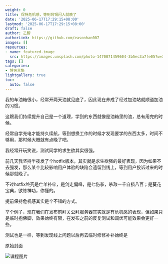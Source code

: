 ```yaml
---
weight: 0
title: 保持危机感，等到背锅闪人就晚了
date: '2025-06-17T17:29:15+08:00'
lastmod: '2025-06-17T17:29:15+08:00'
draft: false
author: 乙醇
authorLink: https://github.com/easonhan007
images: []
resources:
- name: featured-image
  src: https://images.unsplash.com/photo-1470071459604-3b5ec3a7fe05?w=300
tags: []
categories:
- 博客合集
lightgallery: true
toc:
  auto: false
---
```




我的车油箱很小，经常开两天油就见底了，因此现在养成了经过加油站就顺道加油的习惯。

这跟我们持续提升自己是一个道理，学到的东西就像是油箱里的油，总有用完的时候。

经常自学充电才能持久续航，等到想换工作的时候才发现要学的东西太多，时间不够用，那时候大概就有点晚了吧。

我经常开玩笑说，测试同学的求生欲其实很强。

前几天我坚持半夜发了个hotfix版本，其实就是求生欲强的最好表现，因为如果不去强发，那么某个比较影响用户体验的缺陷会遗留到线上，等到用户投诉过来的时候那就晚了。

不过hotfix终究是亡羊补牢，是剑走偏峰，是七伤拳，杀敌一千自损八百；是葵花宝典，欲练神功，你懂的。

提前保持危机感其实是个不错的方式。

举个例子，现在我们在发布前拜关公拜服务器其实就是有危机感的表现，但如果只是临时抱佛脚，效果始终有限，在发布之前的反复测试和调优可能效果会更好一些。

测试也是一样，等到发现线上问题以后再去临时修修补补始终是




原始封面

![课程图片](https://images.unsplash.com/photo-1470071459604-3b5ec3a7fe05?w=300)

